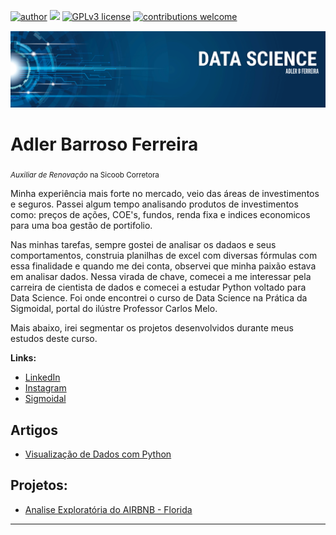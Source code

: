 [![author](https://img.shields.io/badge/author-adlerbf-red.svg)](https://www.linkedin.com/in/adler-barroso-ferreira-790323144) [![](https://img.shields.io/badge/python-3.7+-blue.svg)](https://www.python.org/downloads/release/python-365/) [![GPLv3 license](https://img.shields.io/badge/License-GPLv3-blue.svg)](http://perso.crans.org/besson/LICENSE.html) [![contributions welcome](https://img.shields.io/badge/contributions-welcome-brightgreen.svg?style=flat)](https://github.com/carlosfab/data_science/issues)

<p align="center">
  <img src="https://github.com/adlerabf/Data_Science_Course_Projects/blob/main/BANNER_ADLER.png" >
</p>

# Adler Barroso Ferreira
<sub>*Auxiliar de Renovação* na Sicoob Corretora </sub>

Minha experiência mais forte no mercado, veio das áreas de investimentos e seguros. Passei algum tempo analisando produtos de investimentos  como: preços de ações, COE's, fundos, renda fixa e indices economicos para uma boa gestão de portifolio.

Nas minhas tarefas, sempre gostei de analisar os dadaos e seus comportamentos, construia planilhas de excel com diversas fórmulas com essa finalidade e quando me dei conta, observei que minha paixão estava em analisar dados. Nessa virada de chave, comecei a me interessar pela carreira de cientista de dados e comecei a estudar Python voltado para Data Science. Foi onde encontrei o curso de Data Science na Prática da Sigmoidal, portal do ilústre Professor Carlos Melo.

Mais abaixo, irei segmentar os projetos desenvolvidos durante meus estudos deste curso.


**Links:**
* [LinkedIn](https://www.linkedin.com/in/adler-barroso-ferreira-790323144)
* [Instagram](https://www.instagram.com/adler.abf/)
* [Sigmoidal](https://sigmoidal.ai/)

## Artigos
* [Visualização de Dados com Python](https://www.linkedin.com/pulse/data-science-visualiza%25C3%25A7%25C3%25A3o-de-dados-com-python-adler-barroso-ferreira)

## Projetos:
* [Analise Exploratória do AIRBNB - Florida](https://colab.research.google.com/drive/1GPtj21dp6CIFdmnHTy9gjyv24N40CKp0?usp=sharing)
---
